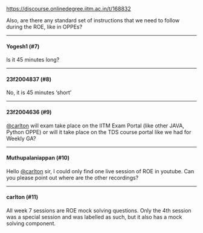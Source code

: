 https://discourse.onlinedegree.iitm.ac.in/t/168832

Also, are there any standard set of instructions that we need to follow during the ROE, like in OPPEs?</p><hr>

<h4>Yogesh1 (#7)</h4>
<p>Is it 45 minutes long?</p><hr>

<h4>23f2004837 (#8)</h4>
<p>No, it is 45 minutes ‘short’</p><hr>

<h4>23f2004636 (#9)</h4>
<p><a class="mention" href="/u/carlton">@carlton</a> will exam take place on the IITM Exam Portal (like other JAVA, Python OPPE) or will it take place on the TDS course portal like we had for Weekly GA?</p><hr>

<h4>Muthupalaniappan (#10)</h4>
<p>Hello <a class="mention" href="/u/carlton">@carlton</a> sir, I could only find one live session of ROE in youtube. Can you please point out where are the other recordings?</p><hr>

<h4>carlton (#11)</h4>
<p>All week 7 sessions are ROE mock solving questions. Only the 4th session was a special session and was labelled as such, but it also has a mock solving component.